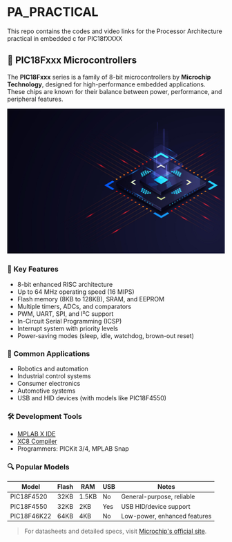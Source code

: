 # PA_PRACTICAL
This repo contains the codes and video links for the Processor Architecture practical in embedded c for PIC18fXXXX
## 📘 PIC18Fxxx Microcontrollers

The **PIC18Fxxx** series is a family of 8-bit microcontrollers by **Microchip Technology**, designed for high-performance embedded applications. These chips are known for their balance between power, performance, and peripheral features.

[![Watch the playlist](./pa_bg.jpg)](https://www.youtube.com/watch?v=H7nk8-T8Uyg&list=PL-Bn8QUxn4aLPs6W4V3Inx0KG98ZyfR3K&pp=gAQB)

### 🔧 Key Features
- 8-bit enhanced RISC architecture
- Up to 64 MHz operating speed (16 MIPS)
- Flash memory (8KB to 128KB), SRAM, and EEPROM
- Multiple timers, ADCs, and comparators
- PWM, UART, SPI, and I²C support
- In-Circuit Serial Programming (ICSP)
- Interrupt system with priority levels
- Power-saving modes (sleep, idle, watchdog, brown-out reset)

### 🧠 Common Applications
- Robotics and automation
- Industrial control systems
- Consumer electronics
- Automotive systems
- USB and HID devices (with models like PIC18F4550)

### 🛠️ Development Tools
- [MPLAB X IDE](https://www.microchip.com/en-us/tools-resources/develop/mplab-x-ide)
- [XC8 Compiler](https://www.microchip.com/en-us/tools-resources/develop/mplab-xc-compilers)
- Programmers: PICKit 3/4, MPLAB Snap

### 🔍 Popular Models
| Model        | Flash | RAM  | USB | Notes                        |
|--------------|-------|------|-----|------------------------------|
| PIC18F4520   | 32KB  | 1.5KB| No  | General-purpose, reliable    |
| PIC18F4550   | 32KB  | 2KB  | Yes | USB HID/device support       |
| PIC18F46K22  | 64KB  | 4KB  | No  | Low-power, enhanced features |

> For datasheets and detailed specs, visit [Microchip's official site](https://www.microchip.com/en-us/product/pic18f4550).



